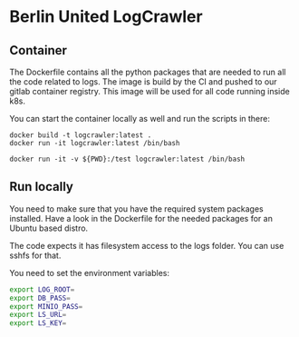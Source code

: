 # Berlin United LogCrawler

## Container
The Dockerfile contains all the python packages that are needed to run all the code related to logs. The image is build by the CI and pushed to our gitlab container registry. This image will be used for all code running inside k8s.

You can start the container locally as well and run the scripts in there:
```
docker build -t logcrawler:latest .
docker run -it logcrawler:latest /bin/bash

docker run -it -v ${PWD}:/test logcrawler:latest /bin/bash
```

## Run locally
You need to make sure that you have the required system packages installed. Have a look in the Dockerfile for the needed packages for an Ubuntu based distro.

The code expects it has filesystem access to the logs folder. You can use sshfs for that.

You need to set the environment variables:
```bash
export LOG_ROOT=
export DB_PASS=
export MINIO_PASS=
export LS_URL=
export LS_KEY=
```